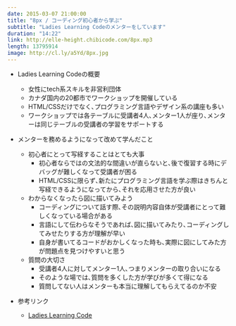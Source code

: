 ```yaml
---
date: 2015-03-07 21:00:00
title: "8px / コーディング初心者から学ぶ"
subtitle: "Ladies Learning Codeのメンターをしています"
duration: "14:22"
link: http://elle-height.chibicode.com/8px.mp3
length: 13795914
image: http://cl.ly/a5Yd/8px.jpg
---
```


* Ladies Learning Codeの概要
  * 女性にtech系スキルを非営利団体
  * カナダ国内の20都市でワークショップを開催している
  * HTML/CSSだけでなく､プログラミング言語やデザイン系の講座も多い
  * ワークショップでは各テーブルに受講者4人､メンター1人が座り､メンターは同じテーブルの受講者の学習をサポートする

* メンターを務めるようになって改めて学んだこと
  * 初心者にとって写経することはとても大事
    * 初心者ならではの文法的な間違いが直らないと､後で復習する時にデバッグが難しくなって受講者が困る
    * HTML/CSSに限らず､新たにプログラミング言語を学ぶ際はきちんと写経できるようになってから､それを応用させた方が良い
  * わからなくなったら図に描いてみよう
    * コーディングについて話す際､その説明内容自体が受講者にとって難しくなっている場合がある
    * 言語にして伝わらなそうであれば､図に描いてみたり､コーディングしてみせたりする方が理解が早い
    * 自身が書いてるコードがおかしくなった時も､実際に図にしてみた方が問題点を見つけやすいと思う
  * 質問の大切さ
    * 受講者4人に対してメンター1人､つまりメンターの取り合いになる
    * そのような場では､質問を多くした方が学びが多くて得になる
    * 質問してない人はメンターも本当に理解してもらえてるのか不安

* 参考リンク
  * <a href="http://ladieslearningcode.com/" target="_blank">Ladies Learning Code</a>
